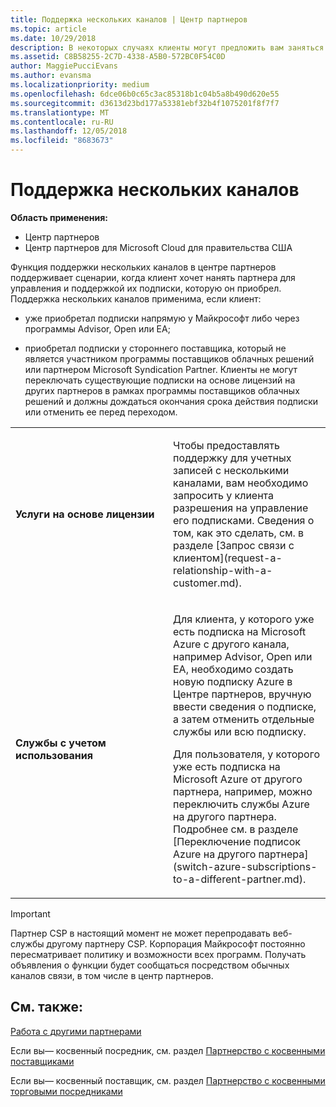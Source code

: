 ```yaml
---
title: Поддержка нескольких каналов | Центр партнеров
ms.topic: article
ms.date: 10/29/2018
description: В некоторых случаях клиенты могут предложить вам заняться подготовкой к работе и поддержкой их подписки, которую они приобрели в другом месте.
ms.assetid: C8B58255-2C7D-4338-A5B0-572BC0F54C0D
author: MaggiePucciEvans
ms.author: evansma
ms.localizationpriority: medium
ms.openlocfilehash: 6dce06b0c65c3ac85318b1c04b5a8b490d620e55
ms.sourcegitcommit: d3613d23bd177a53381ebf32b4f1075201f8f7f7
ms.translationtype: MT
ms.contentlocale: ru-RU
ms.lasthandoff: 12/05/2018
ms.locfileid: "8683673"
---
```

# <a name="multi-channel-support"></a>Поддержка нескольких каналов

**Область применения:**

-  Центр партнеров
-  Центр партнеров для Microsoft Cloud для правительства США


Функция поддержки нескольких каналов в центре партнеров поддерживает сценарии, когда клиент хочет нанять партнера для управления и поддержкой их подписки, которую он приобрел. Поддержка нескольких каналов применима, если клиент:

-   уже приобретал подписки напрямую у Майкрософт либо через программы Advisor, Open или EA;

-   приобретал подписки у стороннего поставщика, который не является участником программы поставщиков облачных решений или партнером Microsoft Syndication Partner. Клиенты не могут переключать существующие подписки на основе лицензий на других партнеров в рамках программы поставщиков облачных решений и должны дождаться окончания срока действия подписки или отменить ее перед переходом.


<table>
<colgroup>
<col width="50%" />
<col width="50%" />
</colgroup>
<tbody>
<tr class="odd">
<td><p><strong>Услуги на основе лицензии</strong></p></td>
<td><p>Чтобы предоставлять поддержку для учетных записей с несколькими каналами, вам необходимо запросить у клиента разрешения на управление его подписками. Сведения о том, как это сделать, см. в разделе [Запрос связи с клиентом](request-a-relationship-with-a-customer.md).</p></td>
</tr>
<tr class="even">
<td><p><strong>Службы с учетом использования</strong></p></td>
<td>
<p>Для клиента, у которого уже есть подписка на Microsoft Azure с другого канала, например Advisor, Open или EA, необходимо создать новую подписку Azure в Центре партнеров, вручную ввести сведения о подписке, а затем отменить отдельные службы или всю подписку.</p>
<p>Для пользователя, у которого уже есть подписка на Microsoft Azure от другого партнера, например, можно переключить службы Azure на другого партнера. Подробнее см. в разделе [Переключение подписок Azure на другого партнера](switch-azure-subscriptions-to-a-different-partner.md).</p>
</td>
</tr>
</tbody>
</table>

> [!IMPORTANT]  
> Партнер CSP в настоящий момент не может перепродавать веб-службы другому партнеру CSP. Корпорация Майкрософт постоянно пересматривает политику и возможности всех программ. Получать объявления о функции будет сообщаться посредством обычных каналов связи, в том числе в центр партнеров. 

## <a name="see-also"></a>См. также:

[Работа с другими партнерами](work-with-other-partners.md)

Если вы— косвенный посредник, см. раздел [Партнерство с косвенными поставщиками](indirect-reseller-tasks-in-partner-center.md)

Если вы— косвенный поставщик, см. раздел [Партнерство с косвенными торговыми посредниками](indirect-provider-tasks-in-partner-center.md) 

 

 



